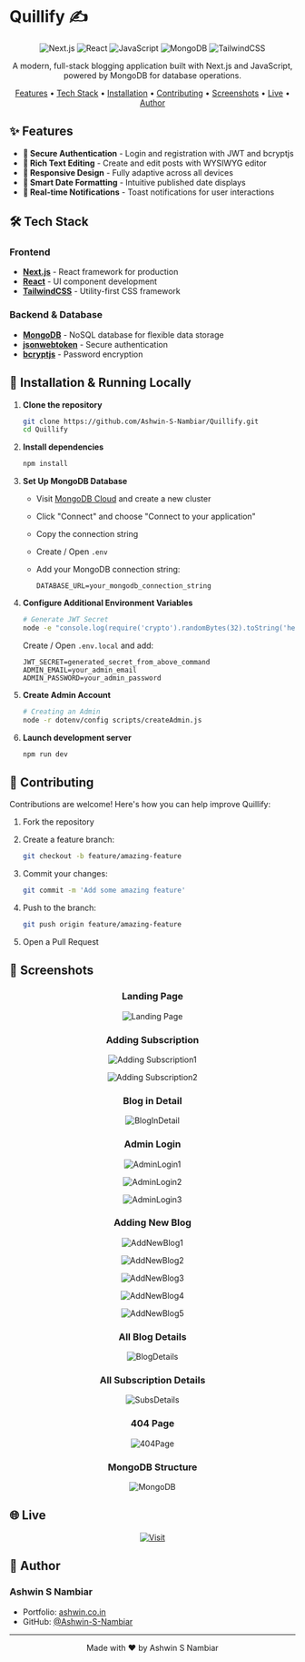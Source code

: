 # Quillify ✍️

<div align="center">

![Next.js](https://img.shields.io/badge/Next.js-000000?style=for-the-badge&logo=next.js&logoColor=white)
![React](https://img.shields.io/badge/React-20232A?style=for-the-badge&logo=react&logoColor=61DAFB)
![JavaScript](https://img.shields.io/badge/JavaScript-F7DF1E?style=for-the-badge&logo=javascript&logoColor=black)
![MongoDB](https://img.shields.io/badge/MongoDB-47A248?style=for-the-badge&logo=mongodb&logoColor=white)
![TailwindCSS](https://img.shields.io/badge/Tailwind_CSS-38B2AC?style=for-the-badge&logo=tailwind-css&logoColor=white)

A modern, full-stack blogging application built with Next.js and JavaScript, powered by MongoDB for database operations.

[Features](#-features) • [Tech Stack](#️-tech-stack) • [Installation](#-installation--running-locally) • [Contributing](#-contributing) •  [Screenshots](#-screenshots) • [Live](#-live) • [Author](#-author)

</div>

## ✨ Features

- **🔐 Secure Authentication** - Login and registration with JWT and bcryptjs
- **📝 Rich Text Editing** - Create and edit posts with WYSIWYG editor
- **📱 Responsive Design** - Fully adaptive across all devices
- **📅 Smart Date Formatting** - Intuitive published date displays
- **🔔 Real-time Notifications** - Toast notifications for user interactions

## 🛠️ Tech Stack

### Frontend
- **[Next.js](https://nextjs.org/)** - React framework for production
- **[React](https://reactjs.org/)** - UI component development
- **[TailwindCSS](https://tailwindcss.com/)** - Utility-first CSS framework

### Backend & Database
- **[MongoDB](https://www.mongodb.com/)** - NoSQL database for flexible data storage
- **[jsonwebtoken](https://github.com/auth0/node-jsonwebtoken)** - Secure authentication
- **[bcryptjs](https://github.com/dcodeIO/bcrypt.js)** - Password encryption

## 🚀 Installation & Running Locally

1. **Clone the repository**

   ```bash
   git clone https://github.com/Ashwin-S-Nambiar/Quillify.git
   cd Quillify
   ```

2. **Install dependencies**

   ```bash
   npm install
   ```

3. **Set Up MongoDB Database**
   - Visit [MongoDB Cloud](https://cloud.mongodb.com/) and create a new cluster
   - Click "Connect" and choose "Connect to your application"
   - Copy the connection string
   - Create / Open `.env` 
   - Add your MongoDB connection string:

     ```
     DATABASE_URL=your_mongodb_connection_string
     ```

4. **Configure Additional Environment Variables**

   ```bash
   # Generate JWT Secret
   node -e "console.log(require('crypto').randomBytes(32).toString('hex'))"
   ```
   
   Create / Open `.env.local` and add:

   ```
   JWT_SECRET=generated_secret_from_above_command
   ADMIN_EMAIL=your_admin_email
   ADMIN_PASSWORD=your_admin_password
   ```

5. **Create Admin Account**

   ```bash
   # Creating an Admin
   node -r dotenv/config scripts/createAdmin.js
   ```

6. **Launch development server**

   ```bash
   npm run dev
   ```

## 🤝 Contributing

Contributions are welcome! Here's how you can help improve Quillify:

1. Fork the repository
2. Create a feature branch:

   ```bash
   git checkout -b feature/amazing-feature
   ```

3. Commit your changes:

   ```bash
   git commit -m 'Add some amazing feature'
   ```

4. Push to the branch:

   ```bash
   git push origin feature/amazing-feature
   ```

5. Open a Pull Request

## 📸 Screenshots

<div align="center"> 
   
   ### Landing Page
   ![Landing Page](./public/screenshots/LandingPage.png)

   ### Adding Subscription
   ![Adding Subscription1](./public/screenshots/AddingSubscription-1.png)

   ![Adding Subscription2](./public/screenshots/AddingSubscription-2.png)

   ### Blog in Detail
   ![BlogInDetail](./public/screenshots/BlogDetailPage.png)

   ### Admin Login
   ![AdminLogin1](./public/screenshots/AdminLoginPage-1.png)

   ![AdminLogin2](./public/screenshots/AdminLoginPage-2.png)

   ![AdminLogin3](./public/screenshots/AdminLoginPage-3.png)

   ### Adding New Blog
   ![AddNewBlog1](./public/screenshots/AdminAddProductPage-1.png)
   
   ![AddNewBlog2](./public/screenshots/AdminAddProductPage-2.png)

   ![AddNewBlog3](./public/screenshots/AdminAddProductPage-3.png)

   ![AddNewBlog4](./public/screenshots/AdminAddProductPage-4.png)

   ![AddNewBlog5](./public/screenshots/AdminAddProductPage-5.png)

   ### All Blog Details
   ![BlogDetails](./public/screenshots/AdminAllBlogs.png)

   ### All Subscription Details
   ![SubsDetails](./public/screenshots/AdminAllSubs.png)

   ### 404 Page
   ![404Page](./public/screenshots/404Page.png)

   ### MongoDB Structure
   ![MongoDB](./public/screenshots/MongoDB.png)

</div>

## 🌐 Live

<div align="center">
   
   [![Visit](https://img.shields.io/badge/Visit_Site-000?style=for-the-badge&logo=vercel&logoColor=white)](https://quillify-chi.vercel.app/)

</div>

## 👤 Author

### Ashwin S Nambiar
- Portfolio: [ashwin.co.in](https://ashwin.co.in)
- GitHub: [@Ashwin-S-Nambiar](https://github.com/Ashwin-S-Nambiar)

---

<div align="center">
Made with ❤️ by Ashwin S Nambiar
</div>
